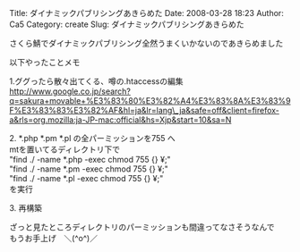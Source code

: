 Title: ダイナミックパブリシングあきらめた
Date: 2008-03-28 18:23
Author: Ca5
Category: create
Slug: ダイナミックパブリシングあきらめた

さくら鯖でダイナミックパブリシング全然うまくいかないのであきらめました

以下やったことメモ

<!--more-->  
1.ググったら散々出てくる、噂の.htaccessの編集  
http://www.google.co.jp/search?q=sakura+movable+%E3%83%80%E3%82%A4%E3%83%8A%E3%83%9F%E3%83%83%E3%82%AF&hl=ja&lr=lang\_ja&safe=off&client=firefox-a&rls=org.mozilla:ja-JP-mac:official&hs=Xjp&start=10&sa=N

2\. \*.php \*.pm \*.pl の全パーミッションを755 へ  
mtを置いてるディレクトリ下で  
"find ./ -name \*.php -exec chmod 755 {} ¥;"  
"find ./ -name \*.pm -exec chmod 755 {} ¥;"  
"find ./ -name \*.pl -exec chmod 755 {} ¥;"  
を実行

3\. 再構築

ざっと見たところディレクトリのパーミッションも間違ってなさそうなんで  
もうお手上げ　＼(\^o\^)／
